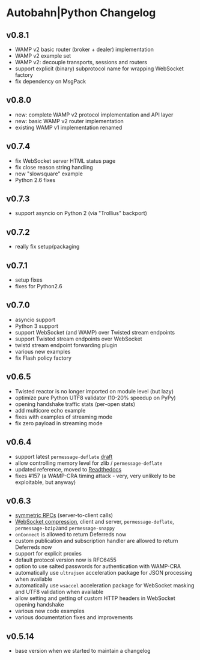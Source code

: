 # Autobahn|Python Changelog

## v0.8.1
 * WAMP v2 basic router (broker + dealer) implementation
 * WAMP v2 example set
 * WAMP v2: decouple transports, sessions and routers
 * support explicit (binary) subprotocol name for wrapping WebSocket factory 
 * fix dependency on MsgPack

## v0.8.0
 * new: complete WAMP v2 protocol implementation and API layer
 * new: basic WAMP v2 router implementation
 * existing WAMP v1 implementation renamed

## v0.7.4
 * fix WebSocket server HTML status page
 * fix close reason string handling
 * new "slowsquare" example
 * Python 2.6 fixes

## v0.7.3
 * support asyncio on Python 2 (via "Trollius" backport)

## v0.7.2
 * really fix setup/packaging

## v0.7.1
 * setup fixes
 * fixes for Python2.6

## v0.7.0
 * asyncio support
 * Python 3 support
 * support WebSocket (and WAMP) over Twisted stream endpoints
 * support Twisted stream endpoints over WebSocket
 * twistd stream endpoint forwarding plugin
 * various new examples
 * fix Flash policy factory

## v0.6.5
 * Twisted reactor is no longer imported on module level (but lazy)
 * optimize pure Python UTF8 validator (10-20% speedup on PyPy)
 * opening handshake traffic stats (per-open stats)
 * add multicore echo example
 * fixes with examples of streaming mode
 * fix zero payload in streaming mode

## v0.6.4
 * support latest `permessage-deflate` [draft](http://tools.ietf.org/html/draft-ietf-hybi-permessage-compression-15)
 * allow controlling memory level for zlib / `permessage-deflate`
 * updated reference, moved to [Readthedocs](https://autobahnpython.readthedocs.org/)
 * fixes #157 (a WAMP-CRA timing attack - very, very unlikely to be exploitable, but anyway)

## v0.6.3
 * [symmetric RPCs](https://github.com/tavendo/AutobahnPython/tree/master/examples/wamp/rpc/symmetric) (server-to-client calls)
 * [WebSocket compression](http://tools.ietf.org/html/draft-ietf-hybi-permessage-compression), client and server, `permessage-deflate`, `permessage-bzip2`and `permessage-snappy`
 * `onConnect` is allowed to return Deferreds now
 * custom publication and subscription handler are allowed to return Deferreds now
 * support for explicit proxies
 * default protocol version now is RFC6455
 * option to use salted passwords for authentication with WAMP-CRA
 * automatically use `ultrajson` acceleration package for JSON processing when available
 * automatically use `wsaccel` acceleration package for WebSocket masking and UTF8 validation when available
 * allow setting and getting of custom HTTP headers in WebSocket opening handshake
 * various new code examples
 * various documentation fixes and improvements

## v0.5.14
 * base version when we started to maintain a changelog
